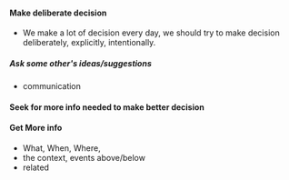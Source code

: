 

#### Make deliberate decision
- We make a lot of decision every day, we should try to make decision deliberately, explicitly, intentionally.

##### Ask some other's ideas/suggestions
- communication 

#### Seek for more info needed to make better decision


#### Get More info
- What, When, Where, 
- the context, events above/below
- related






